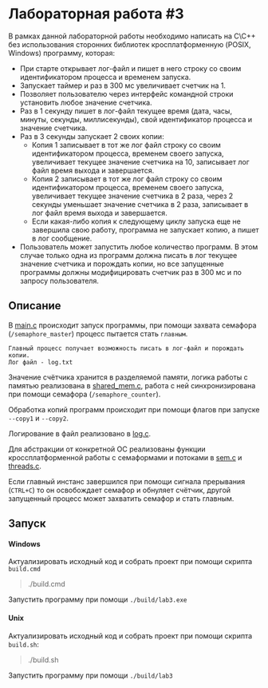 # Лабораторная работа #3

В рамках данной лабораторной работы необходимо написать на C\C++ без использования сторонних библиотек кросплатформенную (POSIX, Windows) программу, которая:
- При старте открывает лог-файл и пишет в него строку со своим идентификатором процесса и временем запуска.
- Запускает таймер и раз в 300 мс увеличивает счетчик на 1.
- Позволяет пользователю через интерфейс командной строки установить любое значение счетчика.
- Раз в 1 секунду пишет в лог-файл текущее время (дата, часы, минуты, секунды, миллисекунды), свой идентификатор процесса и значение счетчика.
- Раз в 3 секунды запускает 2 своих копии:
    - Копия 1 записывает в тот же лог файл строку со своим идентификатором процесса, временем своего запуска, увеличивает текущее значение счетчика на 10, 
    записывает лог файл время выхода и завершается.
    - Копия 2 записывает в тот же лог файл строку со своим идентификатором процесса, временем своего запуска, увеличивает текущее значение счетчика в 2 раза, через 2 секунды уменьшает значение счетчика в 2 раза, записывает в лог файл время выхода и завершается.
    - Если какая-либо копия к следующему циклу запуска еще не завершила свою работу, программа не запускает копию, а пишет в лог сообщение.
- Пользователь может запустить любое количество программ. В этом случае только одна из программ должна писать в лог текущее значение счетчика и порождать копии, но все запущенные программы должны модифицировать счетчик раз в 300 мс и по запросу пользователя.
## Описание
В [main.c](main.c) происходит запуск программы, при помощи захвата семафора (`/semaphore_master`) процесс пытается стать `главным`.

```
Главный процесс получает возможность писать в лог-файл и порождать копии.
Лог файл - log.txt
```

Значение счётчика хранится в разделяемой памяти, логика работы с памятью реализована в [shared_mem.c](shared_mem.c), работа с ней синхронизирована при помощи семафора (`/semaphore_counter`).

Обработка копий программ происходит при помощи флагов при запуске `--copy1` и `--copy2`.

Логирование в файл реализовано в [log.c](log.c).

Для абстракции от конкретной ОС реализованы функции кроссплатформенной работы с семаформами и потоками в [sem.c](sem.c) и [threads.c](threads.c).


Если главный инстанс завершился при помощи сигнала прерывания (`CTRL+C`) то он освобождает семафор и обнуляет счётчик, другой запущенный процесс может захватить семафор и стать главным.
## Запуск

#### Windows
Актуализировать исходный код и собрать проект при помощи скрипта `build.cmd`
> ./build.cmd

Запустить программу при помощи `./build/lab3.exe`

#### Unix
Актуализировать исходный код и собрать проект при помощи скрипта `build.sh`:
> ./build.sh

Запустить программу при помощи `./build/lab3`
